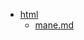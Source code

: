 - <a href = "E:\Node_projects\Node_Way\NBase\_Md\_Index\__\Md\html\cat.html\dir.html.md">html</a>
    - <a href = "E:\Node_projects\Node_Way\NBase\_Md\_Index\__\Md\html\mane.md">mane.md</a>
